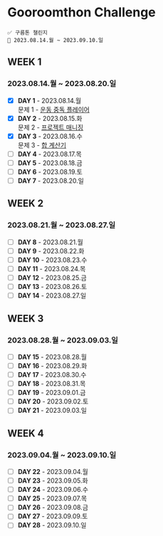 # Gooroomthon Challenge

```
✅ 구름톤 챌린지
📅 2023.08.14.월 ~ 2023.09.10.일
```

## WEEK 1

### 2023.08.14.월 ~ 2023.08.20.일

- [x] **DAY 1** - 2023.08.14.월  
       문제 1 - [운동 중독 플레이어](https://level.goorm.io/exam/195683/운동-중독-플레이어/quiz/1)
- [x] **DAY 2** - 2023.08.15.화  
       문제 2 - [프로젝트 매니징](https://level.goorm.io/exam/195684/프로젝트-매니징/quiz/1)
- [x] **DAY 3** - 2023.08.16.수  
       문제 3 - [합 계산기](https://level.goorm.io/exam/195685/합-계산기/quiz/1)
- [ ] **DAY 4** - 2023.08.17.목
- [ ] **DAY 5** - 2023.08.18.금
- [ ] **DAY 6** - 2023.08.19.토
- [ ] **DAY 7** - 2023.08.20.일

## WEEK 2

### 2023.08.21.월 ~ 2023.08.27.일

- [ ] **DAY 8** - 2023.08.21.월
- [ ] **DAY 9** - 2023.08.22.화
- [ ] **DAY 10** - 2023.08.23.수
- [ ] **DAY 11** - 2023.08.24.목
- [ ] **DAY 12** - 2023.08.25.금
- [ ] **DAY 13** - 2023.08.26.토
- [ ] **DAY 14** - 2023.08.27.일

## WEEK 3

### 2023.08.28.월 ~ 2023.09.03.일

- [ ] **DAY 15** - 2023.08.28.월
- [ ] **DAY 16** - 2023.08.29.화
- [ ] **DAY 17** - 2023.08.30.수
- [ ] **DAY 18** - 2023.08.31.목
- [ ] **DAY 19** - 2023.09.01.금
- [ ] **DAY 20** - 2023.09.02.토
- [ ] **DAY 21** - 2023.09.03.일

## WEEK 4

### 2023.09.04.월 ~ 2023.09.10.일

- [ ] **DAY 22** - 2023.09.04.월
- [ ] **DAY 23** - 2023.09.05.화
- [ ] **DAY 24** - 2023.09.06.수
- [ ] **DAY 25** - 2023.09.07.목
- [ ] **DAY 26** - 2023.09.08.금
- [ ] **DAY 27** - 2023.09.09.토
- [ ] **DAY 28** - 2023.09.10.일
